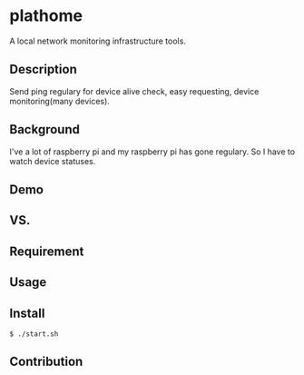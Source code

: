 plathome
====

A local network monitoring infrastructure tools.

## Description

Send ping regulary for device alive check, easy requesting, device monitoring(many devices).

## Background

I've a lot of raspberry pi and my raspberry pi has gone regulary. So I have to watch device statuses.

## Demo



## VS. 

## Requirement


## Usage

## Install

`$ ./start.sh`

## Contribution


